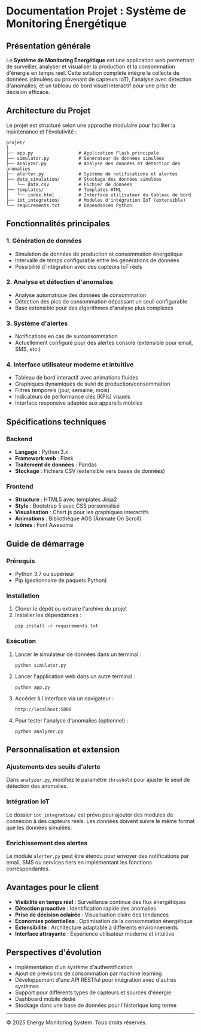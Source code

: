 # Documentation Projet : Système de Monitoring Énergétique

## Présentation générale

Le **Système de Monitoring Énergétique** est une application web permettant de surveiller, analyser et visualiser la production et la consommation d'énergie en temps réel. Cette solution complète intègre la collecte de données (simulées ou provenant de capteurs IoT), l'analyse avec détection d'anomalies, et un tableau de bord visuel interactif pour une prise de décision efficace.

## Architecture du Projet

Le projet est structuré selon une approche modulaire pour faciliter la maintenance et l'évolutivité :

```
projet/
│
├── app.py                 # Application Flask principale
├── simulator.py           # Générateur de données simulées
├── analyzer.py            # Analyse des données et détection des anomalies
├── alerter.py             # Système de notifications et alertes
├── data_simulation/       # Stockage des données simulées
│   └── data.csv           # Fichier de données
├── templates/             # Templates HTML
│   └── index.html         # Interface utilisateur du tableau de bord
├── iot_integration/       # Modules d'intégration IoT (extensible)
└── requirements.txt       # Dépendances Python
```

## Fonctionnalités principales

### 1. Génération de données
- Simulation de données de production et consommation énergétique
- Intervalle de temps configurable entre les générations de données
- Possibilité d'intégration avec des capteurs IoT réels

### 2. Analyse et détection d'anomalies
- Analyse automatique des données de consommation
- Détection des pics de consommation dépassant un seuil configurable
- Base extensible pour des algorithmes d'analyse plus complexes

### 3. Système d'alertes
- Notifications en cas de surconsommation
- Actuellement configuré pour des alertes console (extensible pour email, SMS, etc.)

### 4. Interface utilisateur moderne et intuitive
- Tableau de bord interactif avec animations fluides
- Graphiques dynamiques de suivi de production/consommation
- Filtres temporels (jour, semaine, mois)
- Indicateurs de performance clés (KPIs) visuels
- Interface responsive adaptée aux appareils mobiles

## Spécifications techniques

### Backend
- **Langage** : Python 3.x
- **Framework web** : Flask
- **Traitement de données** : Pandas
- **Stockage** : Fichiers CSV (extensible vers bases de données)

### Frontend
- **Structure** : HTML5 avec templates Jinja2
- **Style** : Bootstrap 5 avec CSS personnalisé
- **Visualisation** : Chart.js pour les graphiques interactifs
- **Animations** : Bibliothèque AOS (Animate On Scroll)
- **Icônes** : Font Awesome

## Guide de démarrage

### Prérequis
- Python 3.7 ou supérieur
- Pip (gestionnaire de paquets Python)

### Installation

1. Cloner le dépôt ou extraire l'archive du projet
2. Installer les dépendances :
   ```
   pip install -r requirements.txt
   ```

### Exécution

1. Lancer le simulateur de données dans un terminal :
   ```
   python simulator.py
   ```

2. Lancer l'application web dans un autre terminal :
   ```
   python app.py
   ```

3. Accéder à l'interface via un navigateur :
   ```
   http://localhost:5000
   ```

4. Pour tester l'analyse d'anomalies (optionnel) :
   ```
   python analyzer.py
   ```

## Personnalisation et extension

### Ajustements des seuils d'alerte
Dans `analyzer.py`, modifiez le paramètre `threshold` pour ajuster le seuil de détection des anomalies.

### Intégration IoT
Le dossier `iot_integration/` est prévu pour ajouter des modules de connexion à des capteurs réels. Les données doivent suivre le même format que les données simulées.

### Enrichissement des alertes
Le module `alerter.py` peut être étendu pour envoyer des notifications par email, SMS ou services tiers en implémentant les fonctions correspondantes.

## Avantages pour le client

- **Visibilité en temps réel** : Surveillance continue des flux énergétiques
- **Détection proactive** : Identification rapide des anomalies
- **Prise de décision éclairée** : Visualisation claire des tendances
- **Économies potentielles** : Optimisation de la consommation énergétique
- **Extensibilité** : Architecture adaptable à différents environnements
- **Interface attrayante** : Expérience utilisateur moderne et intuitive

## Perspectives d'évolution

- Implémentation d'un système d'authentification
- Ajout de prévisions de consommation par machine learning
- Développement d'une API RESTful pour intégration avec d'autres systèmes
- Support pour différents types de capteurs et sources d'énergie
- Dashboard mobile dédié
- Stockage dans une base de données pour l'historique long terme

---

© 2025 Energy Monitoring System. Tous droits réservés.